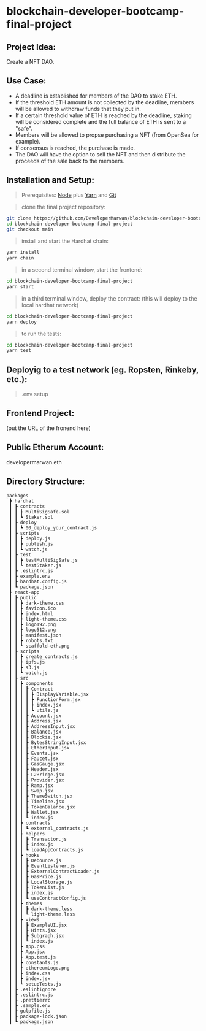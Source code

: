 # blockchain-developer-bootcamp-final-project

## Project Idea: 
Create a NFT DAO.

## Use Case:
- A deadline is established for members of the DAO to stake ETH.
- If the threshold ETH amount is not collected by the deadline, members will be allowed to withdraw funds that they put in.
- If a certain threshold value of ETH is reached by the deadline, staking will be considered complete and the full balance of ETH is sent to a "safe".
- Members will be allowed to propse purchasing a NFT (from OpenSea for example).
- If consensus is reached, the purchase is made.
- The DAO will have the option to sell the NFT and then distribute the proceeds of the sale back to the members.

## Installation and Setup:
> Prerequisites: [Node](https://nodejs.org/en/download/) plus [Yarn](https://classic.yarnpkg.com/en/docs/install/) and [Git](https://git-scm.com/downloads)

> clone the final project repository:

```bash
git clone https://github.com/DeveloperMarwan/blockchain-developer-bootcamp-final-project.git
cd blockchain-developer-bootcamp-final-project
git checkout main
```

> install and start the‍ Hardhat chain:

```bash
yarn install
yarn chain
```

> in a second terminal window, start the frontend:

```bash
cd blockchain-developer-bootcamp-final-project
yarn start
```

> in a third terminal window, deploy the contract: (this will deploy to the local hardhat network)

```bash
cd blockchain-developer-bootcamp-final-project
yarn deploy
```

> to run the tests:

```bash
cd blockchain-developer-bootcamp-final-project
yarn test
```
## Deployig to a test network (eg. Ropsten, Rinkeby, etc.):
> .env setup

## Frontend Project:
(put the URL of the fronend here)

## Public Etherum Account:
developermarwan.eth

## Directory Structure:
```
packages
 ┣ hardhat
 ┃ ┣ contracts
 ┃ ┃ ┣ MultiSigSafe.sol
 ┃ ┃ ┗ Staker.sol
 ┃ ┣ deploy
 ┃ ┃ ┗ 00_deploy_your_contract.js
 ┃ ┣ scripts
 ┃ ┃ ┣ deploy.js
 ┃ ┃ ┣ publish.js
 ┃ ┃ ┗ watch.js
 ┃ ┣ test
 ┃ ┃ ┣ testMultiSigSafe.js
 ┃ ┃ ┗ testStaker.js
 ┃ ┣ .eslintrc.js
 ┃ ┣ example.env
 ┃ ┣ hardhat.config.js
 ┃ ┗ package.json
 ┣ react-app
 ┃ ┣ public
 ┃ ┃ ┣ dark-theme.css
 ┃ ┃ ┣ favicon.ico
 ┃ ┃ ┣ index.html
 ┃ ┃ ┣ light-theme.css
 ┃ ┃ ┣ logo192.png
 ┃ ┃ ┣ logo512.png
 ┃ ┃ ┣ manifest.json
 ┃ ┃ ┣ robots.txt
 ┃ ┃ ┗ scaffold-eth.png
 ┃ ┣ scripts
 ┃ ┃ ┣ create_contracts.js
 ┃ ┃ ┣ ipfs.js
 ┃ ┃ ┣ s3.js
 ┃ ┃ ┗ watch.js
 ┃ ┣ src
 ┃ ┃ ┣ components
 ┃ ┃ ┃ ┣ Contract
 ┃ ┃ ┃ ┃ ┣ DisplayVariable.jsx
 ┃ ┃ ┃ ┃ ┣ FunctionForm.jsx
 ┃ ┃ ┃ ┃ ┣ index.jsx
 ┃ ┃ ┃ ┃ ┗ utils.js
 ┃ ┃ ┃ ┣ Account.jsx
 ┃ ┃ ┃ ┣ Address.jsx
 ┃ ┃ ┃ ┣ AddressInput.jsx
 ┃ ┃ ┃ ┣ Balance.jsx
 ┃ ┃ ┃ ┣ Blockie.jsx
 ┃ ┃ ┃ ┣ BytesStringInput.jsx
 ┃ ┃ ┃ ┣ EtherInput.jsx
 ┃ ┃ ┃ ┣ Events.jsx
 ┃ ┃ ┃ ┣ Faucet.jsx
 ┃ ┃ ┃ ┣ GasGauge.jsx
 ┃ ┃ ┃ ┣ Header.jsx
 ┃ ┃ ┃ ┣ L2Bridge.jsx
 ┃ ┃ ┃ ┣ Provider.jsx
 ┃ ┃ ┃ ┣ Ramp.jsx
 ┃ ┃ ┃ ┣ Swap.jsx
 ┃ ┃ ┃ ┣ ThemeSwitch.jsx
 ┃ ┃ ┃ ┣ Timeline.jsx
 ┃ ┃ ┃ ┣ TokenBalance.jsx
 ┃ ┃ ┃ ┣ Wallet.jsx
 ┃ ┃ ┃ ┗ index.js
 ┃ ┃ ┣ contracts
 ┃ ┃ ┃ ┗ external_contracts.js
 ┃ ┃ ┣ helpers
 ┃ ┃ ┃ ┣ Transactor.js
 ┃ ┃ ┃ ┣ index.js
 ┃ ┃ ┃ ┗ loadAppContracts.js
 ┃ ┃ ┣ hooks
 ┃ ┃ ┃ ┣ Debounce.js
 ┃ ┃ ┃ ┣ EventListener.js
 ┃ ┃ ┃ ┣ ExternalContractLoader.js
 ┃ ┃ ┃ ┣ GasPrice.js
 ┃ ┃ ┃ ┣ LocalStorage.js
 ┃ ┃ ┃ ┣ TokenList.js
 ┃ ┃ ┃ ┣ index.js
 ┃ ┃ ┃ ┗ useContractConfig.js
 ┃ ┃ ┣ themes
 ┃ ┃ ┃ ┣ dark-theme.less
 ┃ ┃ ┃ ┗ light-theme.less
 ┃ ┃ ┣ views
 ┃ ┃ ┃ ┣ ExampleUI.jsx
 ┃ ┃ ┃ ┣ Hints.jsx
 ┃ ┃ ┃ ┣ Subgraph.jsx
 ┃ ┃ ┃ ┗ index.js
 ┃ ┃ ┣ App.css
 ┃ ┃ ┣ App.jsx
 ┃ ┃ ┣ App.test.js
 ┃ ┃ ┣ constants.js
 ┃ ┃ ┣ ethereumLogo.png
 ┃ ┃ ┣ index.css
 ┃ ┃ ┣ index.jsx
 ┃ ┃ ┗ setupTests.js
 ┃ ┣ .eslintignore
 ┃ ┣ .eslintrc.js
 ┃ ┣ .prettierrc
 ┃ ┣ .sample.env
 ┃ ┣ gulpfile.js
 ┃ ┣ package-lock.json
 ┃ ┗ package.json
 ```







